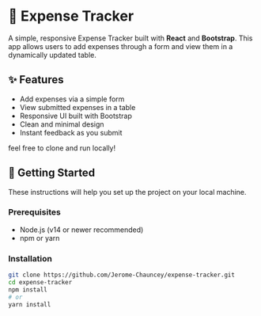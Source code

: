 # 💸 Expense Tracker

A simple, responsive Expense Tracker built with **React** and **Bootstrap**. This app allows users to add expenses through a form and view them in a dynamically updated table.

## ✨ Features

- Add expenses via a simple form  
- View submitted expenses in a table  
- Responsive UI built with Bootstrap  
- Clean and minimal design  
- Instant feedback as you submit  

feel free to clone and run locally!

## 🚀 Getting Started

These instructions will help you set up the project on your local machine.

### Prerequisites

- Node.js (v14 or newer recommended)
- npm or yarn

### Installation

```bash
git clone https://github.com/Jerome-Chauncey/expense-tracker.git
cd expense-tracker
npm install
# or
yarn install
